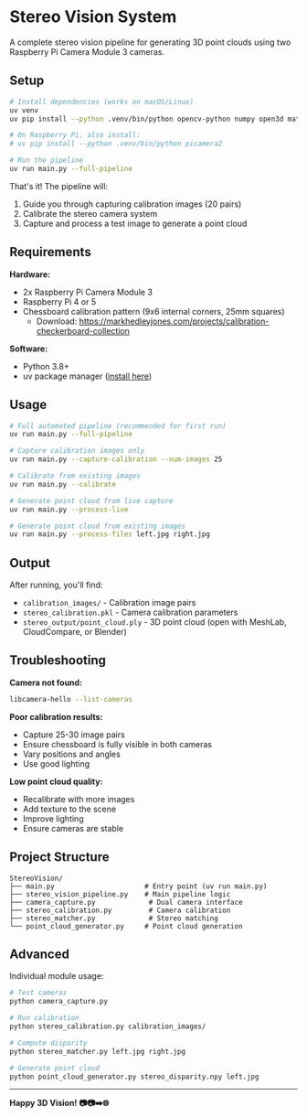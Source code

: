 # Stereo Vision System

A complete stereo vision pipeline for generating 3D point clouds using two Raspberry Pi Camera Module 3 cameras.

## Setup

```bash
# Install dependencies (works on macOS/Linux)
uv venv
uv pip install --python .venv/bin/python opencv-python numpy open3d matplotlib

# On Raspberry Pi, also install:
# uv pip install --python .venv/bin/python picamera2

# Run the pipeline
uv run main.py --full-pipeline
```

That's it! The pipeline will:
1. Guide you through capturing calibration images (20 pairs)
2. Calibrate the stereo camera system
3. Capture and process a test image to generate a point cloud

## Requirements

**Hardware:**
- 2x Raspberry Pi Camera Module 3
- Raspberry Pi 4 or 5
- Chessboard calibration pattern (9x6 internal corners, 25mm squares)
  - Download: https://markhedleyjones.com/projects/calibration-checkerboard-collection

**Software:**
- Python 3.8+
- uv package manager ([install here](https://github.com/astral-sh/uv))

## Usage

```bash
# Full automated pipeline (recommended for first run)
uv run main.py --full-pipeline

# Capture calibration images only
uv run main.py --capture-calibration --num-images 25

# Calibrate from existing images
uv run main.py --calibrate

# Generate point cloud from live capture
uv run main.py --process-live

# Generate point cloud from existing images
uv run main.py --process-files left.jpg right.jpg
```

## Output

After running, you'll find:
- `calibration_images/` - Calibration image pairs
- `stereo_calibration.pkl` - Camera calibration parameters
- `stereo_output/point_cloud.ply` - 3D point cloud (open with MeshLab, CloudCompare, or Blender)

## Troubleshooting

**Camera not found:**
```bash
libcamera-hello --list-cameras
```

**Poor calibration results:**
- Capture 25-30 image pairs
- Ensure chessboard is fully visible in both cameras
- Vary positions and angles
- Use good lighting

**Low point cloud quality:**
- Recalibrate with more images
- Add texture to the scene
- Improve lighting
- Ensure cameras are stable

## Project Structure

```
StereoVision/
├── main.py                      # Entry point (uv run main.py)
├── stereo_vision_pipeline.py    # Main pipeline logic
├── camera_capture.py             # Dual camera interface
├── stereo_calibration.py         # Camera calibration
├── stereo_matcher.py             # Stereo matching
└── point_cloud_generator.py     # Point cloud generation
```

## Advanced

Individual module usage:

```bash
# Test cameras
python camera_capture.py

# Run calibration
python stereo_calibration.py calibration_images/

# Compute disparity
python stereo_matcher.py left.jpg right.jpg

# Generate point cloud
python point_cloud_generator.py stereo_disparity.npy left.jpg
```

---

**Happy 3D Vision! 📷📷➡️🌐**
